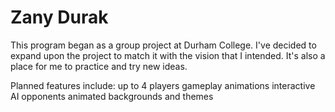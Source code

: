 # Zany Durak
This program began as a group project at Durham College. I've decided to expand upon the project
to match it with the vision that I intended. It's also a place for me to practice and try new ideas.

Planned features include:
up to 4 players
gameplay animations
interactive AI opponents
animated backgrounds and themes

